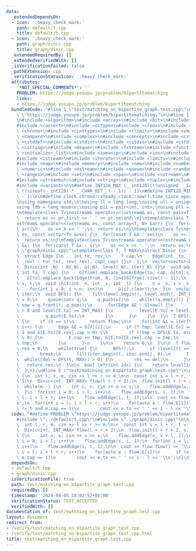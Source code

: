 ```yaml
---
data:
  _extendedDependsOn:
  - icon: ':heavy_check_mark:'
    path: default/t.cpp
    title: default/t.cpp
  - icon: ':heavy_check_mark:'
    path: graph/dinic.cpp
    title: graph/dinic.cpp
  _extendedRequiredBy: []
  _extendedVerifiedWith: []
  _isVerificationFailed: false
  _pathExtension: cpp
  _verificationStatusIcon: ':heavy_check_mark:'
  attributes:
    '*NOT_SPECIAL_COMMENTS*': ''
    PROBLEM: https://judge.yosupo.jp/problem/bipartitematching
    links:
    - https://judge.yosupo.jp/problem/bipartitematching
  bundledCode: "#line 1 \"test/matching_on_bipartite_graph.test.cpp\"\n#define PROBLEM\
    \ \"https://judge.yosupo.jp/problem/bipartitematching\"\n\n#line 1 \"default/t.cpp\"\
    \n#include <algorithm>\n#include <array>\n#include <bit>\n#include <bitset>\n\
    #include <cassert>\n#include <cctype>\n#include <cfenv>\n#include <cfloat>\n#include\
    \ <chrono>\n#include <cinttypes>\n#include <climits>\n#include <cmath>\n#include\
    \ <compare>\n#include <complex>\n#include <concepts>\n#include <cstdarg>\n#include\
    \ <cstddef>\n#include <cstdint>\n#include <cstdio>\n#include <cstdlib>\n#include\
    \ <cstring>\n#include <deque>\n#include <fstream>\n#include <functional>\n#include\
    \ <initializer_list>\n#include <iomanip>\n#include <ios>\n#include <iostream>\n\
    #include <istream>\n#include <iterator>\n#include <limits>\n#include <list>\n\
    #include <map>\n#include <memory>\n#include <new>\n#include <numbers>\n#include\
    \ <numeric>\n#include <ostream>\n#include <queue>\n#include <random>\n#include\
    \ <ranges>\n#include <set>\n#include <span>\n#include <sstream>\n#include <stack>\n\
    #include <streambuf>\n#include <string>\n#include <tuple>\n#include <type_traits>\n\
    #include <variant>\n\n#define INT128_MAX (__int128)(((unsigned __int128) 1 <<\
    \ ((sizeof(__int128) * __CHAR_BIT__) - 1)) - 1)\n#define INT128_MIN (-INT128_MAX\
    \ - 1)\n\n#define clock chrono::steady_clock::now().time_since_epoch().count()\n\
    \nusing namespace std;\n\nusing ll = long long;\nusing ull = unsigned long long;\n\
    using ldb = long double;\nusing pii = pair<int, int>;\nusing pll = pair<ll, ll>;\n\
    \ntemplate<class T>\nostream& operator<<(ostream& os, const pair<T, T> pr) {\n\
    \  return os << pr.first << ' ' << pr.second;\n}\ntemplate<class T, size_t N>\n\
    ostream& operator<<(ostream& os, const array<T, N> &arr) {\n  for(const T &X :\
    \ arr)\n    os << X << ' ';\n  return os;\n}\ntemplate<class T>\nostream& operator<<(ostream&\
    \ os, const vector<T> &vec) {\n  for(const T &X : vec)\n    os << X << ' ';\n\
    \  return os;\n}\ntemplate<class T>\nostream& operator<<(ostream& os, const set<T>\
    \ &s) {\n  for(const T &x : s)\n    os << x << ' ';\n  return os;\n}\n#line 1\
    \ \"graph/dinic.cpp\"\ntemplate<class T, T MAX>\nstruct Dinic {\n  const int N;\n\
    \  struct Edge {\n    int to, rev;\n    T cap;\n    Edge(int _to, T _cap, int\
    \ _rev) : to(_to), rev(_rev), cap(_cap) {}\n  };\n  vector<vector<Edge>> G;\n\
    \  Dinic(int _N) : N(_N), G(_N), level(_N), iter(_N) {}\n  void addEdge(int from,\
    \ int to, T cap) {\n    G[from].emplace_back(Edge(to, cap, G[to].size()));\n \
    \   G[to].emplace_back(Edge(from, 0, (int)G[from].size() - 1));\n  }\n  int n,\
    \ s, t;\n  void init(int _n, int _s, int _t) {\n    n = _n, s = _s, t = _t;\n\
    \    for(int i = 0; i < n; i++)\n      G[i].clear();\n  }\n  vector<int> level,\
    \ iter;\n  void BFS() {\n    fill(level.begin(), level.end(), INT_MAX);\n    level[s]\
    \ = 0;\n    queue<int> q;\n    q.push(s);\n    while(!q.empty()) {\n      int\
    \ now = q.front(); q.pop();\n      for(Edge &E : G[now]) {\n        if (E.cap\
    \ > 0 and level[E.to] == INT_MAX) {\n          level[E.to] = level[now] + 1;\n\
    \          q.push(E.to);\n        }\n      }\n    }\n  }\n  T DFS(int V, T flow)\
    \ {\n    if (V == s)\n      return flow;\n\n    for(int &i = iter[V]; i < ssize(G[V]);\
    \ i++) {\n      Edge &E = G[V][i];\n      if (T tmp; level[E.to] == level[V] -\
    \ 1 and G[E.to][E.rev].cap > 0) {\n        if ((tmp = DFS(E.to, min(flow, G[E.to][E.rev].cap)))\
    \ > 0) {\n          E.cap += tmp, G[E.to][E.rev].cap -= tmp;\n          return\
    \ tmp;\n        }\n      }\n    }\n\n    return 0;\n  }\n\n  T flow() {\n    T\
    \ res = 0;\n    while(true) {\n      BFS();\n      if (level[t] == INT_MAX)\n\
    \        break;\n      fill(iter.begin(), iter.end(), 0);\n      T del;\n    \
    \  while((del = DFS(t, MAX)) > 0) {\n        res += del;\n      }\n    }\n\n \
    \   return res;\n  }\n\n  bool left(int idx) {\n    return level[idx] != INT_MAX;\n\
    \  }\n};\n#line 5 \"test/matching_on_bipartite_graph.test.cpp\"\n\nint main()\
    \ {\n  int l, r, m; cin >> l >> r >> m;\n\n  const int s = l + r, t = l + r +\
    \ 1;\n  Dinic<int, INT_MAX> flow(l + r + 2);\n  flow.init(l + r + 2, s, t);\n\
    \  while(m--) {\n    int u, v; cin >> u >> v;\n    flow.addEdge(u, v + l, 1);\n\
    \  }\n  for(int i = 0; i < l; i++)\n    flow.addEdge(s, i, 1);\n  for(int i =\
    \ l; i < l + r; i++)\n    flow.addEdge(i, t, 1);\n\n  cout << flow.flow() << '\\\
    n';\n  for(int i = l; i < l + r; i++)\n    for(auto e : flow.G[i])\n      if (e.to\
    \ != t and e.cap == 1)\n        cout << e.to << ' ' << i - l << '\\n';\n}\n"
  code: "#define PROBLEM \"https://judge.yosupo.jp/problem/bipartitematching\"\n\n\
    #include \"../default/t.cpp\"\n#include \"../graph/dinic.cpp\"\n\nint main() {\n\
    \  int l, r, m; cin >> l >> r >> m;\n\n  const int s = l + r, t = l + r + 1;\n\
    \  Dinic<int, INT_MAX> flow(l + r + 2);\n  flow.init(l + r + 2, s, t);\n  while(m--)\
    \ {\n    int u, v; cin >> u >> v;\n    flow.addEdge(u, v + l, 1);\n  }\n  for(int\
    \ i = 0; i < l; i++)\n    flow.addEdge(s, i, 1);\n  for(int i = l; i < l + r;\
    \ i++)\n    flow.addEdge(i, t, 1);\n\n  cout << flow.flow() << '\\n';\n  for(int\
    \ i = l; i < l + r; i++)\n    for(auto e : flow.G[i])\n      if (e.to != t and\
    \ e.cap == 1)\n        cout << e.to << ' ' << i - l << '\\n';\n}\n"
  dependsOn:
  - default/t.cpp
  - graph/dinic.cpp
  isVerificationFile: true
  path: test/matching_on_bipartite_graph.test.cpp
  requiredBy: []
  timestamp: '2024-04-05 18:02:52+08:00'
  verificationStatus: TEST_ACCEPTED
  verifiedWith: []
documentation_of: test/matching_on_bipartite_graph.test.cpp
layout: document
redirect_from:
- /verify/test/matching_on_bipartite_graph.test.cpp
- /verify/test/matching_on_bipartite_graph.test.cpp.html
title: test/matching_on_bipartite_graph.test.cpp
---
```

